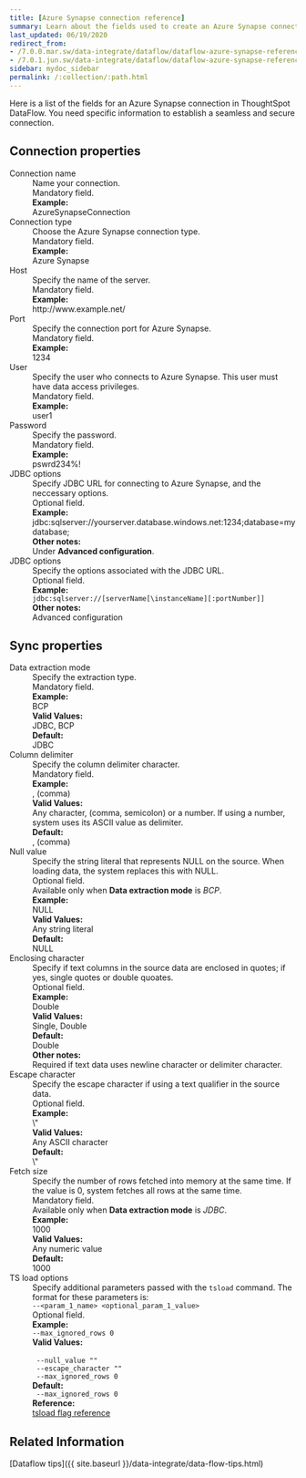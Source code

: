 ```yaml
---
title: [Azure Synapse connection reference]
summary: Learn about the fields used to create an Azure Synapse connection with ThoughtSpot DataFlow.
last_updated: 06/19/2020
redirect_from:
- /7.0.0.mar.sw/data-integrate/dataflow/dataflow-azure-synapse-reference.html
- /7.0.1.jun.sw/data-integrate/dataflow/dataflow-azure-synapse-reference.html
sidebar: mydoc_sidebar
permalink: /:collection/:path.html
---
```


Here is a list of the fields for an Azure Synapse connection in ThoughtSpot DataFlow. You need specific information to establish a seamless and secure connection.

## Connection properties

<dl id="dataflow-azure-synapse-connection-properties">
<dlentry id="dataflow-azure-synapse-conn-connection-name"><dt>Connection name</dt><dd id="connection-name-description">Name your connection.</dd><dd id="connection-name-required">Mandatory field.</dd><dd id="connection-name-example"><strong>Example:</strong><br/>AzureSynapseConnection</dd></dlentry>
<dlentry id="dataflow-azure-synapse-conn-connection-type"><dt>Connection type</dt><dd id="connection-type-description">Choose the Azure Synapse connection type.</dd><dd id="connection-type-required">Mandatory field.</dd><dd id="connection-type-example"><strong>Example:</strong><br/>Azure Synapse</dd></dlentry>
<dlentry id="dataflow-azure-synapse-conn-host"><dt>Host</dt><dd id="host-description">Specify the name of the server.</dd><dd id="host-required">Mandatory field.</dd><dd id="host-example"><strong>Example:</strong><br/>http://www.example.net/</dd></dlentry>
<dlentry id="dataflow-azure-synapse-conn-port"><dt>Port</dt><dd id="port-description">Specify the connection port for Azure Synapse.</dd><dd id="port-required">Mandatory field.</dd><dd id="port-example"><strong>Example:</strong><br/>1234</dd></dlentry>
<dlentry id="dataflow-azure-synapse-conn-user"><dt>User</dt><dd id="user-description">Specify the user who connects to Azure Synapse. This user must have data access privileges.</dd><dd id="user-required">Mandatory field.</dd><dd id="user-example"><strong>Example:</strong><br/>user1</dd></dlentry>
<dlentry id="dataflow-azure-synapse-conn-password"><dt>Password</dt><dd id="password-description">Specify the password.</dd><dd id="password-required">Mandatory field.</dd><dd id="password-example"><strong>Example:</strong><br/>pswrd234%!</dd></dlentry>
<dlentry id="dataflow-azure-synapse-conn-jdbc-options"><dt>JDBC options</dt><dd id="jdbc-options-description">Specify JDBC URL for connecting to Azure Synapse, and the neccessary options.</dd><dd id="jdbc-options-required">Optional field.</dd><dd id="jdbc-options-example"><strong>Example:</strong><br/>jdbc:sqlserver://yourserver.database.windows.net:1234;database=mydatabase;</dd><dd id="jdbc-options-other"><strong>Other notes:</strong><br/>Under <strong>Advanced configuration</strong>.</dd></dlentry>
<dlentry id="dataflow-azure-synapse-conn-jdbc-options"><dt>JDBC options</dt><dd id="jdbc-options-description">Specify the options associated with the JDBC URL.</dd><dd id="jdbc-options-required">Optional field.</dd><dd id="jdbc-options-example"><strong>Example:</strong><br/><code>jdbc:sqlserver://[serverName[\instanceName][:portNumber]]</code></dd><dd id="jdbc-options-other"><strong>Other notes:</strong><br/>Advanced configuration</dd></dlentry>
</dl>


## Sync properties

<dl id="dataflow-azure-synapse-sync-properties">
<dlentry id="dataflow-azure-synapse-sync-data-extraction-mode"><dt>Data extraction mode</dt><dd id="data-extraction-mode-description">Specify the extraction type.</dd><dd id="data-extraction-mode-required">Mandatory field.</dd><dd id="data-extraction-mode-example"><strong>Example:</strong><br/>BCP</dd><dd id="data-extraction-mode-valid-values"><strong>Valid Values:</strong><br/>JDBC, BCP</dd><dd id="data-extraction-mode-default"><strong>Default:</strong><br/>JDBC</dd></dlentry>
<dlentry id="dataflow-azure-synapse-sync-column-delimiter"><dt>Column delimiter</dt><dd id="column-delimiter-description">Specify the column delimiter character.</dd><dd id="column-delimiter-required">Mandatory field.</dd><dd id="column-delimiter-example"><strong>Example:</strong><br/>, (comma)</dd><dd id="column-delimiter-valid-values"><strong>Valid Values:</strong><br/>Any character, (comma, semicolon) or a number. If using a number, system uses its ASCII value as delimiter.</dd><dd id="column-delimiter-default"><strong>Default:</strong><br/>, (comma)</dd></dlentry>
<dlentry id="dataflow-azure-synapse-sync-null-value"><dt>Null value</dt><dd id="null-value-description">Specify the string literal that represents NULL on the source. When loading data, the system replaces this with NULL.</dd><dd id="null-value-required">Optional field.<br/>Available only when <strong>Data extraction mode</strong> is <em>BCP</em>.</dd><dd id="null-value-example"><strong>Example:</strong><br/>NULL</dd><dd id="null-value-valid-values"><strong>Valid Values:</strong><br/>Any string literal</dd><dd id="null-value-default"><strong>Default:</strong><br/>NULL</dd></dlentry>
<dlentry id="dataflow-azure-synapse-sync-enclosing-character"><dt>Enclosing character</dt><dd id="enclosing-character-description">Specify if text columns in the source data are enclosed in quotes; if yes, single quotes or double quoates.</dd><dd id="enclosing-character-required">Optional field.</dd><dd id="enclosing-character-example"><strong>Example:</strong><br/>Double</dd><dd id="enclosing-character-valid-values"><strong>Valid Values:</strong><br/>Single, Double</dd><dd id="enclosing-character-default"><strong>Default:</strong><br/>Double</dd><dd id="enclosing-character-other"><strong>Other notes:</strong><br/>Required if text data uses newline character or delimiter character.</dd></dlentry>
<dlentry id="dataflow-azure-synapse-sync-escape-character"><dt>Escape character</dt><dd id="escape-character-description">Specify the escape character if using a text qualifier in the source data.</dd><dd id="escape-character-required">Optional field.</dd><dd id="escape-character-example"><strong>Example:</strong><br/>\"</dd><dd id="escape-character-valid-values"><strong>Valid Values:</strong><br/>Any ASCII character</dd><dd id="escape-character-default"><strong>Default:</strong><br/>\"</dd></dlentry>
<dlentry id="dataflow-azure-synapse-sync-fetch-size"><dt>Fetch size</dt><dd id="fetch-size-description">Specify the number of rows fetched into memory at the same time. If the value is 0, system fetches all rows at the same time.</dd><dd id="fetch-size-required">Mandatory field.<br/>Available only when <strong>Data extraction mode</strong> is <em>JDBC</em>.</dd><dd id="fetch-size-example"><strong>Example:</strong><br/>1000</dd><dd id="fetch-size-valid-values"><strong>Valid Values:</strong><br/>Any numeric value</dd><dd id="fetch-size-default"><strong>Default:</strong><br/>1000</dd></dlentry>
<dlentry id="dataflow-azure-synapse-sync-ts-load-options"><dt>TS load options</dt><dd id="ts-load-options-description">Specify additional parameters passed with the <code>tsload</code> command. The format for these parameters is:<br/><code>--&lt;param_1_name&gt; &lt;optional_param_1_value&gt;</code></dd><dd id="ts-load-options-required">Optional field.</dd><dd id="ts-load-options-example"><strong>Example:</strong><br/><code>--max_ignored_rows 0</code></dd><dd id="ts-load-options-valid-values"><strong>Valid Values:</strong><br/><br/><code> --null_value ""</code><br/><code> --escape_character ""</code><br/><code> --max_ignored_rows 0</code></dd><dd id="ts-load-options-default"><strong>Default:</strong><br/><code> --max_ignored_rows 0</code></dd><dd id="reference"><strong>Reference:</strong><br/><a href="{{ site.baseurl }}/reference/data-importer-ref.html">tsload flag reference</a></dd></dlentry>
</dl>

## Related Information

[Dataflow tips]({{ site.baseurl }}/data-integrate/data-flow-tips.html)
